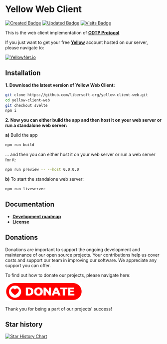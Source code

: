 # Yellow Web Client

[![Created Badge](https://badges.pufler.dev/created/libersoft-org/yellow-client-web)](https://badges.pufler.dev) [![Updated Badge](https://badges.pufler.dev/updated/libersoft-org/yellow-client-web)](https://badges.pufler.dev) [![Visits Badge](https://badges.pufler.dev/visits/libersoft-org/yellow-client-web)](https://badges.pufler.dev)

This is the web client implementation of [**ODTP Protocol**](https://github.com/libersoft-org/odtp-documentation/).

If you just want to get your free [**Yellow**](https://yellow.libersoft.org) account hosted on our server, please navigate to:

[![YellowNet.io](https://raw.githubusercontent.com/libersoft-org/odtp-documentation/main/logo.png)](https://yellownet.io)

## Installation

**1. Download the latest version of Yellow Web Client:**

```bash
git clone https://github.com/libersoft-org/yellow-client-web.git
cd yellow-client-web
git checkout svelte
npm i
```

**2. Now you can either build the app and then host it on your web server or run a standalone web server:**

**a)** Build the app

```bash
npm run build
```

... and then you can either host it on your web server or run a web server for it:

```bash
npm run preview -- --host 0.0.0.0
```

**b)** To start the standalone web server:

```bash
npm run liveserver
```

## Documentation

- [**Development roadmap**](./ROADMAP.md)
- [**License**](./LICENSE)

## Donations

Donations are important to support the ongoing development and maintenance of our open source projects. Your contributions help us cover costs and support our team in improving our software. We appreciate any support you can offer.

To find out how to donate our projects, please navigate here:

[![Donate](https://raw.githubusercontent.com/libersoft-org/documents/main/donate.png)](https://libersoft.org/donations)

Thank you for being a part of our projects' success!

## Star history

[![Star History Chart](https://api.star-history.com/svg?repos=libersoft-org/yellow-client-web&type=Date)](https://star-history.com/#libersoft-org/yellow-client-web&Date)
